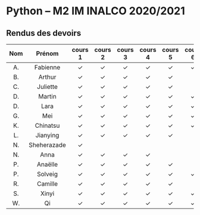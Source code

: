 
# Python – M2 IM INALCO 2020/2021
## Rendus des devoirs

| Nom | Prénom   | cours 1 | cours 2 | cours 3 | cours 4 | cours 5 | cours 6 | cours 7 | cours 8 | cours 9 | 
|:---:|:--------:|:-------:|:-------:|:-------:|:-------:|:-------:|:-------:|:-------:|:-------:|:-------:|
|  A. |Fabienne  |✓        |✓        |✓        |✓        |✓        |✓        |         |         |         |
|  B. |Arthur    |✓        |✓        |✓        |✓        |✓        |         |         |         |         |
|  C. |Juliette  |✓        |✓        |✓        |✓        |✓        |         |         |         |         |
|  D. |Martin    |✓        |✓        |✓        |✓        |✓        |✓        |         |         |         |
|  D. |Lara      |✓        |✓        |✓        |✓        |✓        |✓        |         |         |         |
|  G. |Mei       |✓        |✓        |✓        |✓        |✓        |✓        |         |         |         |
|  K. |Chinatsu  |✓        |✓        |✓        |✓        |✓        |✓        |         |         |         |
|  L. |Jianying  |✓        |✓        |✓        |✓        |✓        |         |         |         |         |
|  N. |Sheherazade|✓        |         |         |         |         |         |         |         |         |
|  N. |Anna      |✓        |✓        |✓        |✓        |         |         |         |         |         |
|  P. |Anaëlle   |✓        |✓        |✓        |✓        |✓        |         |         |         |         |
|  P. |Solveig   |✓        |✓        |✓        |✓        |✓        |✓        |         |         |         |
|  R. |Camille   |✓        |✓        |✓        |✓        |✓        |         |         |         |         |
|  S. |Xinyi     |✓        |✓        |✓        |✓        |✓        |✓        |         |         |         |
|  W. |Qi        |✓        |✓        |✓        |✓        |✓        |✓        |         |         |         |
